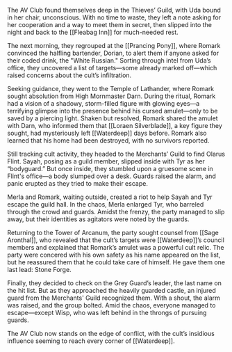 The AV Club found themselves deep in the Thieves’ Guild, with Uda bound in her chair, unconscious. With no time to waste, they left a note asking for her cooperation and a way to meet them in secret, then slipped into the night and back to the [[Fleabag Inn]] for much-needed rest.

The next morning, they regrouped at the [[Prancing Pony]], where Romark convinced the halfling bartender, Dorian, to alert them if anyone asked for their coded drink, the "White Russian." Sorting through intel from Uda’s office, they uncovered a list of targets—some already marked off—which raised concerns about the cult’s infiltration.

Seeking guidance, they went to the Temple of Lathander, where Romark sought absolution from High Mornmaster Darn. During the ritual, Romark had a vision of a shadowy, storm-filled figure with glowing eyes—a terrifying glimpse into the presence behind his cursed amulet—only to be saved by a piercing light. Shaken but resolved, Romark shared the amulet with Darn, who informed them that [[Loraen Silverblade]], a key figure they sought, had mysteriously left [[Waterdeep]] days before. Romark also learned that his home had been destroyed, with no survivors reported.

Still tracking cult activity, they headed to the Merchants’ Guild to find Olarus Flint. Sayah, posing as a guild member, slipped inside with Tyr as her “bodyguard.” But once inside, they stumbled upon a gruesome scene in Flint's office—a body slumped over a desk. Guards raised the alarm, and panic erupted as they tried to make their escape.

Merla and Romark, waiting outside, created a riot to help Sayah and Tyr escape the guild hall. In the chaos, Merla enlarged Tyr, who barreled through the crowd and guards. Amidst the frenzy, the party managed to slip away, but their identities as agitators were noted by the guards.

Returning to the Tower of Arcanum, the party sought counsel from [[Sage Aronthal]], who revealed that the cult’s targets were [[Waterdeep]]’s council members and explained that Romark’s amulet was a powerful cult relic. The party were concered with his own safety as his name appeared on the list, but he reassured them that he could take care of himself. He gave them one last lead: Stone Forge.

Finally, they decided to check on the Grey Guard’s leader, the last name on the hit list. But as they approached the heavily guarded castle, an injured guard from the Merchants' Guild recognized them. With a shout, the alarm was raised, and the group bolted. Amid the chaos, everyone managed to escape—except Wisp, who was left behind in the throngs of pursuing guards.

The AV Club now stands on the edge of conflict, with the cult’s insidious influence seeming to reach every corner of [[Waterdeep]].
